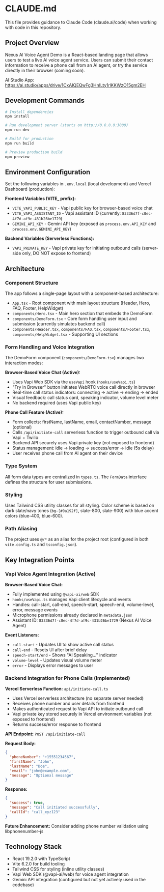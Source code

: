 # CLAUDE.md

This file provides guidance to Claude Code (claude.ai/code) when working with code in this repository.

## Project Overview

Nexus AI Voice Agent Demo is a React-based landing page that allows users to test a live AI voice agent service. Users can submit their contact information to receive a phone call from an AI agent, or try the service directly in their browser (coming soon).

AI Studio App: https://ai.studio/apps/drive/1CxAIQEQwFg3HnILty1rlKKWzO15gm2EH

## Development Commands

```bash
# Install dependencies
npm install

# Run development server (starts on http://0.0.0.0:3000)
npm run dev

# Build for production
npm run build

# Preview production build
npm preview
```

## Environment Configuration

Set the following variables in `.env.local` (local development) and Vercel Dashboard (production):

**Frontend Variables (VITE_ prefix):**
- `VITE_VAPI_PUBLIC_KEY` - Vapi public key for browser-based voice chat
- `VITE_VAPI_ASSISTANT_ID` - Vapi assistant ID (currently: `83336d7f-c0ec-4f7d-af9c-431b26be1729`)
- `GEMINI_API_KEY` - Gemini API key (exposed as `process.env.API_KEY` and `process.env.GEMINI_API_KEY`)

**Backend Variables (Serverless Functions):**
- `VAPI_PRIVATE_KEY` - Vapi private key for initiating outbound calls (server-side only, DO NOT expose to frontend)

## Architecture

### Component Structure

The app follows a single-page layout with a component-based architecture:

- `App.tsx` - Root component with main layout structure (Header, Hero, FAQ, Footer, HelpWidget)
- `components/Hero.tsx` - Main hero section that embeds the DemoForm
- `components/DemoForm.tsx` - Core form handling user input and submission (currently simulates backend call)
- `components/Header.tsx`, `components/FAQ.tsx`, `components/Footer.tsx`, `components/HelpWidget.tsx` - Supporting UI sections

### Form Handling and Voice Integration

The DemoForm component (`components/DemoForm.tsx`) manages two interaction modes:

**Browser-Based Voice Chat (Active):**
- Uses Vapi Web SDK via the `useVapi` hook (`hooks/useVapi.ts`)
- "Try In Browser" button initiates WebRTC voice call directly in browser
- Real-time call status indicators: connecting → active → ending → ended
- Visual feedback: call status card, speaking indicator, volume level meter
- No backend required (uses Vapi public key)

**Phone Call Feature (Active):**
- Form collects: firstName, lastName, email, contactNumber, message (optional)
- Calls `/api/initiate-call` serverless function to trigger outbound call via Vapi + Twilio
- Backend API securely uses Vapi private key (not exposed to frontend)
- Status management: idle → loading → success/error → idle (5s delay)
- User receives phone call from AI agent on their device

### Type System

All form data types are centralized in `types.ts`. The `FormData` interface defines the structure for user submissions.

### Styling

Uses Tailwind CSS utility classes for all styling. Color scheme is based on dark slate/navy tones (`bg-[#0a192f]`, slate-800, slate-900) with blue accent colors (blue-400, blue-600).

### Path Aliasing

The project uses `@/*` as an alias for the project root (configured in both `vite.config.ts` and `tsconfig.json`).

## Key Integration Points

### Vapi Voice Agent Integration (Active)

**Browser-Based Voice Chat:**
- Fully implemented using `@vapi-ai/web` SDK
- `hooks/useVapi.ts` manages Vapi client lifecycle and events
- Handles: call-start, call-end, speech-start, speech-end, volume-level, error, message events
- Microphone permissions already declared in `metadata.json`
- Assistant ID: `83336d7f-c0ec-4f7d-af9c-431b26be1729` (Nexus AI Voice Agent)

**Event Listeners:**
- `call-start` - Updates UI to show active call status
- `call-end` - Resets UI after brief delay
- `speech-start/end` - Shows "AI Speaking..." indicator
- `volume-level` - Updates visual volume meter
- `error` - Displays error messages to user

### Backend Integration for Phone Calls (Implemented)

**Vercel Serverless Function:** `api/initiate-call.ts`
- Uses Vercel serverless architecture (no separate server needed)
- Receives phone number and user details from frontend
- Makes authenticated request to Vapi API to initiate outbound call
- Vapi private key stored securely in Vercel environment variables (not exposed to frontend)
- Returns success/error response to frontend

**API Endpoint:** `POST /api/initiate-call`

**Request Body:**
```json
{
  "phoneNumber": "+15551234567",
  "firstName": "John",
  "lastName": "Doe",
  "email": "john@example.com",
  "message": "Optional message"
}
```

**Response:**
```json
{
  "success": true,
  "message": "Call initiated successfully",
  "callId": "call_xyz123"
}
```

**Future Enhancement:** Consider adding phone number validation using libphonenumber-js

## Technology Stack

- React 19.2.0 with TypeScript
- Vite 6.2.0 for build tooling
- Tailwind CSS for styling (inline utility classes)
- Vapi Web SDK (@vapi-ai/web) for voice agent integration
- Gemini API integration (configured but not yet actively used in the codebase)
